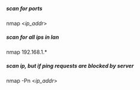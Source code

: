
##### scan for ports
nmap <*ip_addr*>
##### scan for all ips in lan
nmap 192.168.1.*
##### scan ip, but if ping requests are blocked by server
nmap -Pn <*ip_addr*>
